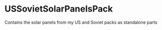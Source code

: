 # USSovietSolarPanelsPack
Contains the solar panels from my US and Soviet packs as standalone parts
